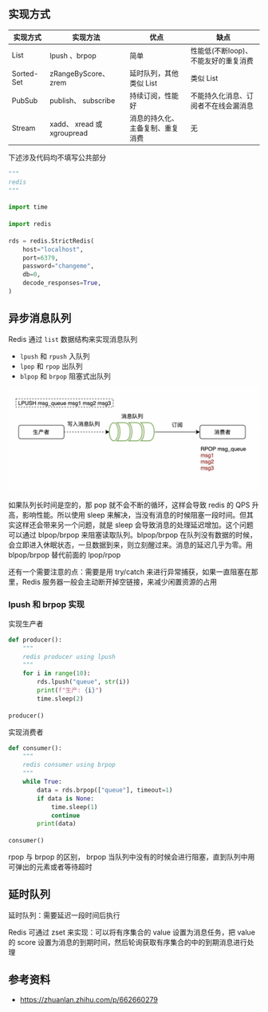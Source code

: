 ## 实现方式

| 实现方式   | 实现方法                   | 优点                             | 缺点                                 |
| ---------- | -------------------------- | -------------------------------- | ------------------------------------ |
| List       | lpush 、brpop              | 简单                             | 性能低(不断loop)、不能友好的重复消费 |
| Sorted-Set | zRangeByScore、zrem        | 延时队列，其他类似 List          | 类似 List                            |
| PubSub     | publish、 subscribe        | 持续订阅，性能好                 | 不能持久化消息、订阅者不在线会漏消息 |
| Stream     | xadd、 xread 或 xgroupread | 消息的持久化、主备复制、重复消费 | 无                                   |

下述涉及代码均不填写公共部分

```python
"""
redis
"""

import time

import redis

rds = redis.StrictRedis(
    host="localhost",
    port=6379,
    password="changeme",
    db=0,
    decode_responses=True,
)
```

## 异步消息队列

Redis 通过 `list` 数据结构来实现消息队列

- `lpush` 和 `rpush` 入队列
- `lpop` 和 `rpop` 出队列
- `blpop` 和 `brpop` 阻塞式出队列

![img](./.assets/Redis异步消息队列/167509-20230401112302369-1630607804.png)

如果队列长时间是空的，那 pop 就不会不断的循环，这样会导致 redis 的 QPS 升高，影响性能。所以使用 sleep 来解决，当没有消息的时候阻塞一段时间。但其实这样还会带来另一个问题，就是 sleep 会导致消息的处理延迟增加。这个问题可以通过 blpop/brpop 来阻塞读取队列。blpop/brpop 在队列没有数据的时候，会立即进入休眠状态，一旦数据到来，则立刻醒过来。消息的延迟几乎为零。用 blpop/brpop 替代前面的 lpop/rpop

还有一个需要注意的点：需要是用 try/catch 来进行异常捕获，如果一直阻塞在那里，Redis 服务器一般会主动断开掉空链接，来减少闲置资源的占用

### lpush 和 brpop 实现

实现生产者

```python
def producer():
    """
    redis producer using lpush
    """
    for i in range(10):
        rds.lpush("queue", str(i))
        print(f"生产: {i}")
        time.sleep(2)

producer()

```

实现消费者

```python
def consumer():
    """
    redis consumer using brpop
    """
    while True:
        data = rds.brpop(["queue"], timeout=1)
        if data is None:
            time.sleep(1)
            continue
        print(data)

consumer()
```

rpop 与 brpop 的区别， brpop 当队列中没有的时候会进行阻塞，直到队列中用可弹出的元素或者等待超时

## 延时队列

延时队列：需要延迟一段时间后执行

Redis 可通过 zset 来实现：可以将有序集合的 value 设置为消息任务，把 value 的 score 设置为消息的到期时间，然后轮询获取有序集合的中的到期消息进行处理

## 参考资料

- <https://zhuanlan.zhihu.com/p/662660279>
